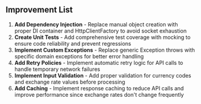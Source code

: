 ## Improvement List

1. **Add Dependency Injection** - Replace manual object creation with proper DI container and HttpClientFactory to avoid socket exhaustion
2. **Create Unit Tests** - Add comprehensive test coverage with mocking to ensure code reliability and prevent regressions
3. **Implement Custom Exceptions** - Replace generic Exception throws with specific domain exceptions for better error handling
4. **Add Retry Policies** - Implement automatic retry logic for API calls to handle temporary network failures
5. **Implement Input Validation** - Add proper validation for currency codes and exchange rate values before processing
6. **Add Caching** - Implement response caching to reduce API calls and improve performance since exchange rates don't change frequently

